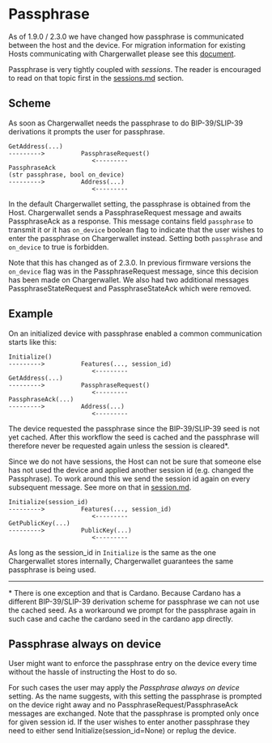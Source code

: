# Passphrase

As of 1.9.0 / 2.3.0 we have changed how passphrase is communicated between the host and the device. For migration information for existing Hosts communicating with Chargerwallet please see this [document](passphrase-redesign-migration.md).

Passphrase is very tightly coupled with _sessions_. The reader is encouraged to read on that topic first in the [sessions.md](sessions.md) section.

## Scheme

As soon as Chargerwallet needs the passphrase to do BIP-39/SLIP-39 derivations it prompts the user for passphrase.

```
GetAddress(...)
--------->          PassphraseRequest()
                       <---------
PassphraseAck
(str passphrase, bool on_device)
--------->          Address(...)
                       <---------
```

In the default Chargerwallet setting, the passphrase is obtained from the Host. Chargerwallet sends a PassphraseRequest message and awaits PassphraseAck as a response. This message contains field `passphrase` to transmit it or it has `on_device` boolean flag to indicate that the user wishes to enter the passphrase on Chargerwallet instead. Setting both `passphrase` and `on_device` to true is forbidden.

Note that this has changed as of 2.3.0. In previous firmware versions the `on_device` flag was in the PassphraseRequest message, since this decision has been made on Chargerwallet. We also had two additional messages PassphraseStateRequest and PassphraseStateAck which were removed.

## Example

On an initialized device with passphrase enabled a common communication starts like this:

```
Initialize()
--------->          Features(..., session_id)
                       <---------
GetAddress(...)
--------->          PassphraseRequest()
                       <---------
PassphraseAck(...)
--------->          Address(...)
                       <---------
```

The device requested the passphrase since the BIP-39/SLIP-39 seed is not yet cached. After this workflow the seed is cached and the passphrase will therefore never be requested again unless the session is cleared*.

Since we do not have sessions, the Host can not be sure that someone else has not used the device and applied another session id (e.g. changed the Passphrase). To work around this we send the session id again on every subsequent message. See more on that in [session.md]().

```
Initialize(session_id)
--------->          Features(..., session_id)
                       <---------
GetPublicKey(...)
--------->          PublicKey(...)
                       <---------
```

As long as the session_id in `Initialize` is the same as the one Chargerwallet stores internally, Chargerwallet guarantees the same passphrase is being used.

----

\* There is one exception and that is Cardano. Because Cardano has a different BIP-39/SLIP-39 derivation scheme for passphrase we can not use the cached seed. As a workaround we prompt for the passphrase again in such case and cache the cardano seed in the cardano app directly.

## Passphrase always on device

User might want to enforce the passphrase entry on the device every time without the hassle of instructing the Host to do so.

For such cases the user may apply the *Passphrase always on device* setting. As the name suggests, with this setting the passphrase is prompted on the device right away and no PassphraseRequest/PassphraseAck messages are exchanged. Note that the passphrase is prompted only once for given session id. If the user wishes to enter another passphrase they need to either send Initialize(session_id=None) or replug the device.
